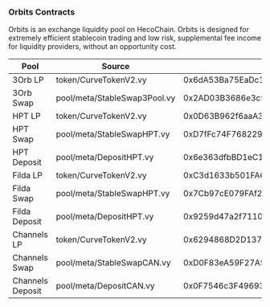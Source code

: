 ### Orbits Contracts
Orbits is an exchange liquidity pool on HecoChain. Orbits is designed for extremely efficient stablecoin trading and low risk, supplemental fee income for liquidity providers, without an opportunity cost.

|  Pool   | Source  | Address  |
|  ----  | ----  |----  |
| 3Orb LP | token/CurveTokenV2.vy |0x6dA53Ba75EaDc170b79A4eA102EaAB996202659F |
| 3Orb Swap | pool/meta/StableSwap3Pool.vy |0x2AD03B3686e3c91371D0A86bcdC3c2a0e98Da167 |
| HPT LP  | token/CurveTokenV2.vy |0x0D63B962f6aaA3D6947D5639A9Ebe063aF4eb563 |
| HPT Swap  | pool/meta/StableSwapHPT.vy |0xD7fFc74F768229ACa8b4c7A9372A5Eaa66310cFD |
| HPT Deposit  | pool/meta/DepositHPT.vy |0x6e363dfbBD1eC12F9D8fc3B8E34Df807d9eBabeA |
| Filda LP  | token/CurveTokenV2.vy |0xC3d1633b501FA62A1BD51cfB0A40976e92F6d3a4 |
| Filda Swap  | pool/meta/StableSwapHPT.vy |0x7Cb97cE079FAf260a3DBde36CBC7BA5B1F5D6eFf |
| Filda Deposit  | pool/meta/DepositHPT.vy |0x9259d47a2f7110A1f340A720e089BCF5D69B5637 |
| Channels LP  | token/CurveTokenV2.vy |0x6294868D2D137827cF302C4a6a3B6dae3B137E78 |
| Channels Swap  | pool/meta/StableSwapCAN.vy |0xD0F83eA59F27A56D18973a622906b0A7775081DA |
| Channels Deposit  | pool/meta/DepositCAN.vy |0x0F7546c3F496930ba82a1A61775519b53F079074 |


